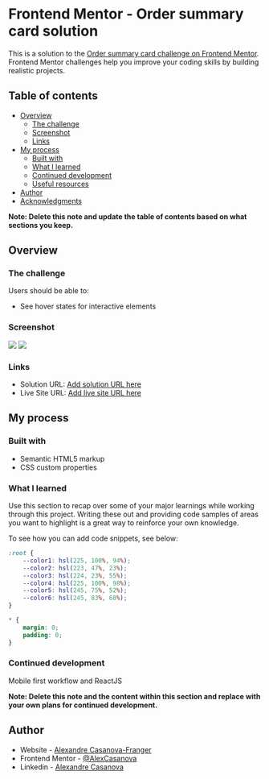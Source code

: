 # Frontend Mentor - Order summary card solution

This is a solution to the [Order summary card challenge on Frontend Mentor](https://www.frontendmentor.io/challenges/order-summary-component-QlPmajDUj). Frontend Mentor challenges help you improve your coding skills by building realistic projects. 

## Table of contents

- [Overview](#overview)
  - [The challenge](#the-challenge)
  - [Screenshot](#screenshot)
  - [Links](#links)
- [My process](#my-process)
  - [Built with](#built-with)
  - [What I learned](#what-i-learned)
  - [Continued development](#continued-development)
  - [Useful resources](#useful-resources)
- [Author](#author)
- [Acknowledgments](#acknowledgments)

**Note: Delete this note and update the table of contents based on what sections you keep.**

## Overview

### The challenge

Users should be able to:

- See hover states for interactive elements

### Screenshot

![](./custom_design/mobile_design.jpg)
![](./custom_design/desktop_design.jpg)

### Links

- Solution URL: [Add solution URL here](https://your-solution-url.com)
- Live Site URL: [Add live site URL here](https://your-live-site-url.com)

## My process

### Built with

- Semantic HTML5 markup
- CSS custom properties


### What I learned

Use this section to recap over some of your major learnings while working through this project. Writing these out and providing code samples of areas you want to highlight is a great way to reinforce your own knowledge.

To see how you can add code snippets, see below:


```css
:root {
    --color1: hsl(225, 100%, 94%);
    --color2: hsl(223, 47%, 23%);
    --color3: hsl(224, 23%, 55%);
    --color4: hsl(225, 100%, 98%);
    --color5: hsl(245, 75%, 52%);
    --color6: hsl(245, 83%, 68%);
}

* {
    margin: 0;
    padding: 0;
}
```

### Continued development

Mobile first workflow and ReactJS

**Note: Delete this note and the content within this section and replace with your own plans for continued development.**

## Author

- Website - [Alexandre Casanova-Franger](https://alexandre-casanova.com)
- Frontend Mentor - [@AlexCasanova](https://www.frontendmentor.io/profile/AlexCasanova)
- Linkedin - [Alexandre Casanova](https://www.linkedin.com/in/alexandre-casanova-franger-510659153/)